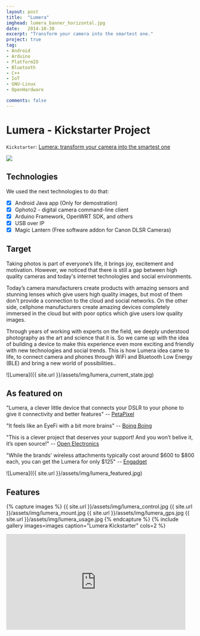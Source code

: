 ```yaml
---
layout: post
title:  "Lumera"
imghead: lumera_banner_horizontal.jpg
date:   2014-10-30
excerpt: "Transform your camera into the smartest one."
project: true
tag:
- Android
- Arduino
- PlatformIO
- Bluetooth
- C++
- IoT
- GNU-Linux
- OpenHardware

comments: false
---
```


# Lumera - Kickstarter Project

`Kickstarter`: [Lumera: transform your camera into the smartest one](http://bit.ly/1zLt9DA) <br/>

<a href="http://bit.ly/1zLt9DA" target="_blank"><img src="{{ site.url }}/assets/img/lumera_ks_video.jpg"></a>

## Technologies

We used the next technologies to do that:

- [x] Android Java app (Only for demostration)
- [x] Gphoto2 - digital camera command-line client
- [x] Arduino Framework, OpenWRT SDK, and others
- [x] USB over IP
- [x] Magic Lantern (Free software addon for Canon DLSR Cameras)

## Target

Taking photos is part of everyone’s life, it brings joy, excitement and motivation. However, we noticed that there is still a gap between high quality cameras and today's internet technologies and social environments.

Today’s camera manufacturers create products with amazing sensors and stunning lenses which give users high quality images, but most of them don't provide a connection to the cloud and social networks. On the other side, cellphone manufacturers create amazing devices completely immersed in the cloud but with poor optics which give users low quality images.

Through years of working with experts on the field, we deeply understood photography as the art and science that it is. So we came up with the idea of building a device to make this experience even more exciting and friendly with new technologies and social trends. This is how Lumera idea came to life, to connect camera and phones through WiFi and Bluetooth Low Energy (BLE) and bring a new world of possibilities..

![Lumera]({{ site.url }}/assets/img/lumera_current_state.jpg)

## As featured on

"Lumera, a clever little device that connects your DSLR to your phone to give it connectivity and better features" -- [PetaPixel](https://petapixel.com/2014/10/30/lumera-connects-dslr-phone-give-one-tap-sharing-backup/)

"It feels like an EyeFi with a bit more brains" -- [Boing Boing](https://boingboing.net/2014/11/03/kickstarting-an-open-hardware.html)

"This is a clever project that deserves your support! And you won’t belive it, it’s open source!" -- [Open Electronics](https://boingboing.net/2014/11/03/kickstarting-an-open-hardware.html)

"While the brands' wireless attachments typically cost around $600 to $800 each, you can get the Lumera for only $125" -- [Engadget](https://www.engadget.com/2014/10/31/lumera-dslr-accessory-kickstarter/?guccounter=1)

![Lumera]({{ site.url }}/assets/img/lumera_featured.jpg)

## Features

{% capture images %}
  {{ site.url }}/assets/img/lumera_control.jpg
  {{ site.url }}/assets/img/lumera_mount.jpg
  {{ site.url }}/assets/img/lumera_gps.jpg
  {{ site.url }}/assets/img/lumera_usage.jpg
{% endcapture %}
{% include gallery images=images caption="Lumera Kickstarter" cols=2 %}

<iframe width="480" height="256" src="https://www.youtube.com/embed/1EgiiWQt3e4" frameborder="0" allow="accelerometer; autoplay; encrypted-media; gyroscope; picture-in-picture" allowfullscreen></iframe>

